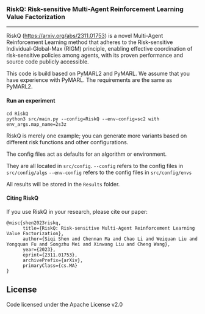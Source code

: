 ### RiskQ: Risk-sensitive Multi-Agent Reinforcement Learning Value Factorization  

-----

RiskQ (https://arxiv.org/abs/2311.01753) is a novel Multi-Agent Reinforcement Learning method that adheres to the Risk-sensitive Individual-Global-Max (RIGM) principle, enabling effective coordination of risk-sensitive policies among agents, with its proven performance and source code publicly accessible.



This code is build based on PyMARL2 and PyMARL. We assume that you have experience with PyMARL.
The requirements are the same as PyMARL2.

#### Run an experiment 

```
cd RiskQ
python3 src/main.py --config=RiskQ --env-config=sc2 with env_args.map_name=2s3z
```

RiskQ is merely one example; you can generate more variants based on different risk functions and other configurations.

The config files act as defaults for an algorithm or environment. 

They are all located in `src/config`.
`--config` refers to the config files in `src/config/algs`
`--env-config` refers to the config files in `src/config/envs`

All results will be stored in the `Results` folder.

#### Citing RiskQ

If you use RiskQ in your research, please cite our paper:

```
@misc{shen2023riskq,
      title={RiskQ: Risk-sensitive Multi-Agent Reinforcement Learning Value Factorization}, 
      author={Siqi Shen and Chennan Ma and Chao Li and Weiquan Liu and Yongquan Fu and Songzhu Mei and Xinwang Liu and Cheng Wang},
      year={2023},
      eprint={2311.01753},
      archivePrefix={arXiv},
      primaryClass={cs.MA}
}
```



## License

Code licensed under the Apache License v2.0